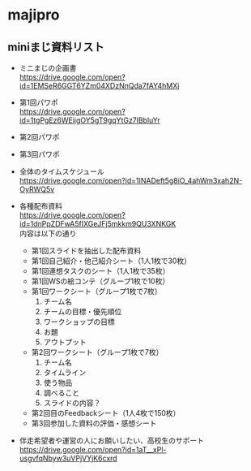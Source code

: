 # majipro
## miniまじ資料リスト
* ミニまじの企画書  
https://drive.google.com/open?id=1EMSeR6GGT6YZm04XDzNnQda7fAY4hMXj
* 第1回パワポ  
https://drive.google.com/open?id=1tgPgEz6WEijgOY5gT9gqYtGz7lBbluYr
* 第2回パワポ

* 第3回パワポ

* 全体のタイムスケジュール  
https://drive.google.com/open?id=1INADeft5g8iO_4ahWm3xah2N-OyRWQ5v
* 各種配布資料  
https://drive.google.com/open?id=1dnPpZDFwA5fIXGeJFj5mkkm9QU3XNKGK  
内容は以下の通り
  * 第1回スライドを抽出した配布資料
  * 第1回自己紹介・他己紹介シート（1人1枚で30枚）
  * 第1回連想タスクのシート（1人1枚で35枚）
  * 第1回WSの絵コンテ（グループ1枚で10枚）
  * 第1回ワークシート（グループ1枚で7枚）
    1. チーム名
    1. チームの目標・優先順位
    1. ワークショップの目標
    1. お題
    1. アウトプット
  * 第2回ワークシート（グループ1枚で7枚）
    1. チーム名
    1. タイムライン
    1. 使う物品
    1. 調べること
    1. スライドの内容？
  * 第2回目のFeedbackシート（1人4枚で150枚）
  * 第3回参加した資料の評価・感想シート
* 伴走希望者や運営の人にお願いしたい、高校生のサポート
https://drive.google.com/open?id=1aT__xPl-usgvfqNbyw3uVPjVYjK6cxrd
